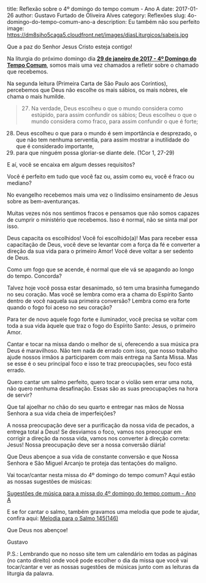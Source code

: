 title: Reflexão sobre o 4º domingo do tempo comum - Ano A
date: 2017-01-26
author: Gustavo Furtado de Oliveira Alves
category: Reflexões
slug: 4o-domingo-do-tempo-comum-ano-a
description: Eu também não sou perfeito
image: https://dm8sjho5caga5.cloudfront.net/images/diasLiturgicos/sabeis.jpg

Que a paz do Senhor Jesus Cristo esteja contigo!

Na liturgia do próximo domingo dia [**29 de janeiro de 2017 - 4º Domingo do Tempo Comum**](http://musicasparamissa.com.br/sugestoes-para/4o-domingo-do-tempo-comum-ano-a), somos mais uma vez chamados a refletir sobre o chamado que recebemos.

Na segunda leitura (Primeira Carta de São Paulo aos Coríntios), percebemos que Deus não escolhe os mais sábios, os mais nobres, ele chama o mais humilde.

> 27. Na verdade,
Deus escolheu o que o mundo considera como estúpido,
para assim confundir os sábios;
Deus escolheu o que o mundo considera como fraco,
para assim confundir o que é forte;
28. Deus escolheu o que para o mundo
é sem importância e desprezado,
o que não tem nenhuma serventia,
para assim mostrar a inutilidade
do que é considerado importante,
29. para que ninguém possa gloriar-se diante dele.  (1Cor 1, 27-29)

E aí, você se encaixa em algum desses requisitos?

Você é perfeito em tudo que você faz ou, assim como eu, você é fraco ou mediano?

No evangelho recebemos mais uma vez o lindíssimo ensinamento de Jesus sobre as bem-aventuranças.

Muitas vezes nós nos sentimos fracos e pensamos que não somos capazes de cumprir o ministério que recebemos. Isso é normal, não se sinta mal por isso.

Deus capacita os escolhidos! Você foi escolhido(a)! Mas para receber essa capacitação de Deus, você deve se levantar com a força da fé e converter a direção da sua vida para o primeiro Amor! Você deve voltar a ser sedento de Deus.

Como um fogo que se acende, é normal que ele vá se apagando ao longo do tempo. Concorda?

Talvez hoje você possa estar desanimado, só tem uma brasinha fumegando no seu coração. Mas você se lembra como era a chama do Espírito Santo dentro de você naquela sua primeira conversão? Lembra como era forte quando o fogo foi aceso no seu coração?

Para ter de novo aquele fogo forte e iluminador, você precisa se voltar com toda a sua vida àquele que traz o fogo do Espírito Santo: Jesus, o primeiro Amor.

Cantar e tocar na missa dando o melhor de si, oferecendo a sua música pra Deus é maravilhoso. Não tem nada de errado com isso, que nosso trabalho ajude nossos irmãos a participarem com mais entrega na Santa Missa. Mas se esse é o seu principal foco e isso te traz preocupações, seu foco está errado.

Quero cantar um salmo perfeito, quero tocar o violão sem errar uma nota, não quero nenhuma desafinação. Essas são as suas preocupações na hora de servir?

Que tal ajoelhar no chão do seu quarto e entregar nas mãos de Nossa Senhora a sua vida cheia de imperfeições?

A nossa preocupação deve ser a purificação da nossa vida de pecados, a entrega total a Deus! Se desviamos o foco, vamos nos preocupar em corrigir a direção da nossa vida, vamos nos converter à direção correta: Jesus! Nossa preocupação deve ser a nossa conversão diária!

Que Deus abençoe a sua vida de constante conversão e que Nossa Senhora e São Miguel Arcanjo te proteja das tentações do maligno.

Vai tocar/cantar nesta missa do 4º domingo do tempo comum? Aqui estão as nossas sugestões de músicas:

[Sugestões de música para a missa do 4º domingo do tempo comum - Ano A](http://musicasparamissa.com.br/sugestoes-para/4o-domingo-do-tempo-comum-ano-a)

E se for cantar o salmo, também gravamos uma melodia que pode te ajudar, confira aqui:
[Melodia para o Salmo 145(146)](http://www.musicasparamissa.com.br/musica/salmo-145-felizes-os-pobres-em-espirito-porque-deles-e-o-reino-dos-ceus/)

Que Deus nos abençoe!

Gustavo

P.S.: Lembrando que no nosso site tem um calendário em todas as páginas (no canto direito) onde você pode escolher o dia da missa que você vai tocar/cantar e ver as nossas sugestões de músicas junto com as leituras da liturgia da palavra.
